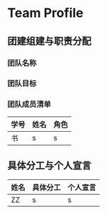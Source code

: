 # Team Profile

## 团建组建与职责分配

### 团队名称

> 

### 团队目标

> 

### 团队成员清单

| 学号 | 姓名  | 角色 |
| -    | -   | -    |  
| 书   |s    |s      |

## 具体分工与个人宣言

| 姓名 | 具体分工 | 个人宣言 |
| - | - | - |
| ZZ | s | s |



